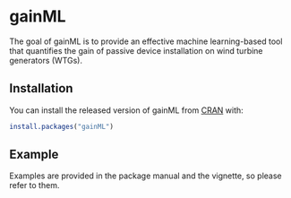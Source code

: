 
<!-- README.md is generated from README.Rmd. Please edit that file -->

# gainML

The goal of gainML is to provide an effective machine learning-based
tool that quantifies the gain of passive device installation on wind
turbine generators (WTGs).

## Installation

You can install the released version of gainML from
[CRAN](https://CRAN.R-project.org) with:

``` r
install.packages("gainML")
```

## Example

Examples are provided in the package manual and the vignette, so please
refer to them.
